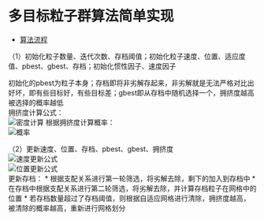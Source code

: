 # 多目标粒子群算法简单实现

 * [算法流程](#算法流程) 
 
 （1）初始化粒子数量、迭代次数、存档阈值；初始化粒子速度、位置、适应度值、pbest、gbest、存档；初始化惯性因子、速度因子<br>

   初始化的pbest为粒子本身；存档即将非劣解存起来，非劣解就是无法严格对比出好坏，即有些目标好，有些目标差；gbest即从存档中随机选择一个，拥挤度越高被选择的概率越低<br>
   拥挤度计算公式：<br>
   ![密度计算](https://i.imgur.com/CebAhWp.png)
   根据拥挤度计算概率：<br>
   ![概率](https://i.imgur.com/GhYXLo9.png)
 
 （2）更新速度、位置、存档、pbest、gbest、拥挤度<br>
    ![速度更新公式](https://i.imgur.com/QzAj0kj.png)<br>
    ![位置更新公式](https://i.imgur.com/BU5iFFR.png)<br>
    更新存档：
    * 根据支配关系进行第一轮筛选，将劣解去除，剩下的加入到存档中
    * 在存档中根据支配关系进行第二轮筛选，将劣解去除，并计算存档粒子在网格中的位置
    * 若存档数量超过了存档阈值，则根据自适应网格进行清除，拥挤度越高，被清除的概率越高，重新进行网格划分
